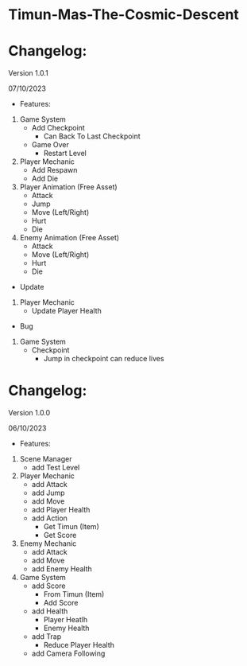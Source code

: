 # Timun-Mas-The-Cosmic-Descent

# Changelog:
Version 1.0.1

07/10/2023
- Features:
1. Game System
   - Add Checkpoint
      - Can Back To Last Checkpoint
   - Game Over
      - Restart Level
2. Player Mechanic
   - Add Respawn
   - Add Die
3. Player Animation (Free Asset)
   - Attack
   - Jump
   - Move (Left/Right)
   - Hurt
   - Die
4. Enemy Animation (Free Asset)
   - Attack
   - Move (Left/Right)
   - Hurt
   - Die

- Update
1. Player Mechanic
   - Update Player Health

- Bug
1. Game System
   - Checkpoint
      - Jump in checkpoint can reduce lives

# Changelog:
Version 1.0.0

06/10/2023
- Features:
1. Scene Manager
   - add Test Level
2. Player Mechanic
   - add Attack
   - add Jump
   - add Move
   - add Player Health
   - add Action
     - Get Timun (Item)
     - Get Score
3. Enemy Mechanic
   - add Attack
   - add Move
   - add Enemy Health
4. Game System
   - add Score
       - From Timun (Item)
       - Add Score
   - add Health
       - Player Heatlh
       - Enemy Health
   - add Trap
       - Reduce Player Health
   - add Camera Following
